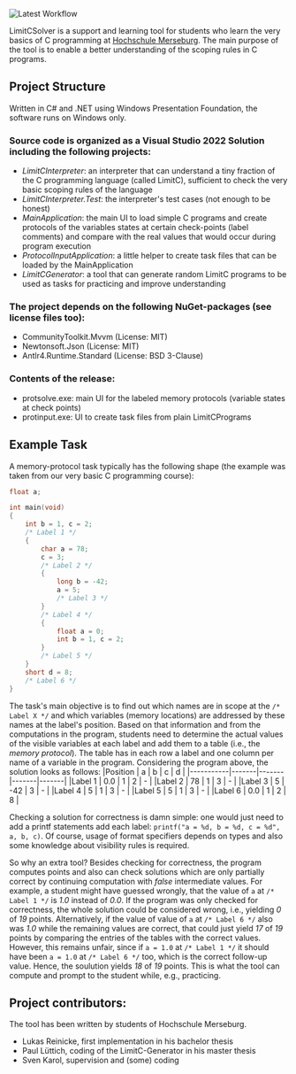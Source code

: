 ![Latest Workflow](https://github.com/HOME-programming-pub/LimitCSolver/actions/workflows/dotnet-desktop.yml/badge.svg)

LimitCSolver is a support and learning tool for students who learn the very basics of C programming at [Hochschule Merseburg](https://www.hs-merseburg.de/). The main purpose of the tool is to enable a better understanding of the scoping rules in C programs.

## Project Structure

Written in C# and .NET using Windows Presentation Foundation, the software runs on Windows only.

### Source code is organized as a Visual Studio 2022 Solution including the following projects:

* _LimitCInterpreter_: an interpreter that can understand a tiny fraction of the C programming language (called LimitC), sufficient to check the very basic scoping rules of the language
* _LimitCInterpreter.Test_: the interpreter's test cases (not enough to be honest)
* _MainApplication_: the main UI to load simple C programs and create protocols of the variables states at certain check-points (label comments) and compare with the real values that would occur during program execution
* _ProtocolInputApplication_: a little helper to create task files that can be loaded by the MainApplication
* _LimitCGenerator_: a tool that can generate random LimitC programs to be used as tasks for practicing and improve understanding 

### The project depends on the following NuGet-packages (see license files too):
* CommunityToolkit.Mvvm (License: MIT)
* Newtonsoft.Json (License: MIT)
* Antlr4.Runtime.Standard (License: BSD 3-Clause)

### Contents of the release:
* protsolve.exe: main UI for the labeled memory protocols (variable states at check points)
* protinput.exe: UI to create task files from plain LimitCPrograms 

## Example Task

A memory-protocol task typically has the following shape (the example was taken from our very basic C programming course):
```C
float a;

int main(void)
{
    int b = 1, c = 2;
    /* Label 1 */
    {
        char a = 78;
        c = 3;
        /* Label 2 */
        {
            long b = -42;
            a = 5;
            /* Label 3 */
        }
        /* Label 4 */
        {
            float a = 0;
            int b = 1, c = 2; 
        }
        /* Label 5 */
    }
    short d = 8;
    /* Label 6 */
}
```
The task's main objective is to find out which names are in scope at the `/* Label X */` and which variables (memory locations) are addressed by these names at the label's position. Based on that information and from the computations in the program, students need to determine the actual values of the visible variables at each label and add them to a table (i.e., the _memory protocol_). The table has in each row a label and one column per name of a variable in the program. Considering the program above, the solution looks as follows:
|Position   |   a   |   b   |   c   |   d   | 
|-----------|-------|-------|-------|-------|
|Label 1    |  0.0  |   1   |   2   |   -   |
|Label 2    |  78   |   1   |   3   |   -   |
|Label 3    |   5   |  -42  |   3   |   -   |
|Label 4    |   5   |   1   |   3   |   -   |
|Label 5    |   5   |   1   |   3   |   -   |
|Label 6    |  0.0  |   1   |   2   |   8   |

Checking a solution for correctness is damn simple: one would just need to add a printf statements add each label: `printf("a = %d, b = %d, c = %d", a, b, c)`. Of course, usage of format specifiers depends on types and also some knowledge about visibility rules is required.

So why an extra tool? Besides checking for correctness, the program computes points and also can check solutions which are only partially correct by continuing computation with _false_ intermediate values. For example, a student might have guessed wrongly, that the value of `a` at `/* Label 1 */` is _1.0_ instead of _0.0_. If the program was only checked for correctness, the whole solution could be considered wrong, i.e., yielding _0_ of _19_ points. Alternatively, if the value of value of `a` at `/* Label 6 */` also was _1.0_ while the remaining values are correct, that could just yield _17_ of _19_ points by comparing the entries of the tables with the correct values. However, this remains unfair, since if `a = 1.0` at `/* Label 1 */` it should have been `a = 1.0` at `/* Label 6 */` too, which is the correct follow-up value. Hence, the soulution yields _18_ of _19_ points.  This is what the tool can compute and prompt to the student while, e.g., practicing.  

## Project contributors:

The tool has been written by students of Hochschule Merseburg.

* Lukas Reinicke, first implementation in his bachelor thesis
* Paul Lüttich, coding of the LimitC-Generator in his master thesis
* Sven Karol, supervision and (some) coding 
